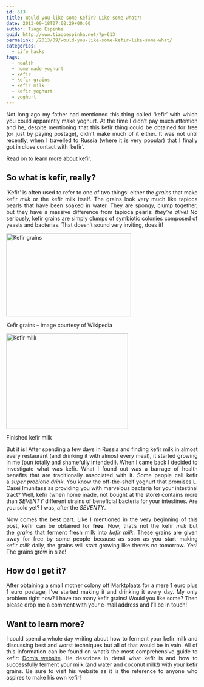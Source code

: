 ```yaml
---
id: 613
title: Would you like some Kefir? Like some what?!
date: 2013-09-18T07:02:29+00:00
author: Tiago Espinha
guid: http://www.tiagoespinha.net/?p=613
permalink: /2013/09/would-you-like-some-kefir-like-some-what/
categories:
  - Life hacks
tags:
  - health
  - home made yoghurt
  - kefir
  - kefir grains
  - kefir milk
  - kefir yoghurt
  - yoghurt
---
```

<p style="text-align: justify;">
  Not long ago my father had mentioned this thing called &#8216;kefir&#8217; with which you could apparently make yoghurt. At the time I didn&#8217;t pay much attention and he, despite mentioning that this kefir thing could be obtained for free (or just by paying postage), didn&#8217;t make much of it either. It was not until recently, when I travelled to Russia (where it is very popular) that I finally got in close contact with &#8216;kefir&#8217;.
</p>

<p style="text-align: justify;">
  Read on to learn more about kefir.
</p>

<p style="text-align: justify;">
  <!--more-->
</p>

<h2 style="text-align: justify;">
  So what is kefir, really?
</h2>

<p style="text-align: justify;">
  &#8216;Kefir&#8217; is often used to refer to one of two things: either the <em>grains</em> that make kefir <em>milk</em> or the kefir milk itself. The grains look very much like tapioca pearls that have been soaked in water. They are spongy, clump together, but they have a massive difference from tapioca pearls: <em>they&#8217;re alive!</em> No seriously, kefir grains are simply clumps of symbiotic colonies composed of yeasts and bacterias. That doesn&#8217;t sound very inviting, does it!<em><br /> </em>
</p>

<div id="attachment_619" style="width: 338px" class="wp-caption aligncenter">
  <img class="wp-image-619" alt="Kefir grains" src="https://www.tiagoespinha.net/wp-content/uploads/2013/09/Kefirpilze.jpg" width="328" height="218" />
  
  <p class="wp-caption-text">
    Kefir grains &#8211; image courtesy of Wikipedia
  </p>
</div>

<div id="attachment_618" style="width: 330px" class="wp-caption aligncenter">
  <a href="https://www.tiagoespinha.net/wp-content/uploads/2013/09/Kefir03.jpg" rel="lightbox[613]" title="Would you like some Kefir? Like some what?!"><img class="wp-image-618" alt="Kefir milk" src="https://www.tiagoespinha.net/wp-content/uploads/2013/09/Kefir03.jpg" width="320" height="250" /></a>
  
  <p class="wp-caption-text">
    Finished kefir milk
  </p>
</div>

<p style="text-align: justify;">
  But it is! After spending a few days in Russia and finding kefir milk in almost every restaurant (and drinking it with almost every meal), it started growing in me (pun totally and shamefully intended!). When I came back I decided to investigate what was kefir. What I found out was a barrage of health benefits that are traditionally associated with it. Some people call kefir a <em>super probiotic drink</em>. You know the off-the-shelf yoghurt that promises L. Casei Imunitass as providing you with marvelous bacteria for your intestinal tract? Well, kefir (when home made, not bought at the store) contains more than <em>SEVENTY</em> different strains of beneficial bacteria for your intestines. Are you sold yet? I was, after the <em>SEVENTY</em>.
</p>

<p style="text-align: justify;">
  Now comes the best part. Like I mentioned in the very beginning of this post, kefir can be obtained for <strong>free</strong>. Now, that&#8217;s not the kefir <em>milk</em> but the <em>grains</em> that ferment fresh milk into <em>kefir milk</em>. These grains are given away for free by some people because as soon as you start making kefir <em>milk</em> daily, the grains will start growing like there&#8217;s no tomorrow. Yes! The grains grow in size!
</p>

<h2 style="text-align: justify;">
  How do I get it?
</h2>

<p style="text-align: justify;">
  After obtaining a small mother colony off Marktplaats for a mere 1 euro plus 1 euro postage, I&#8217;ve started making it and drinking it every day. My only problem right now? I have too many kefir grains! Would you like some? Then please drop me a comment with your e-mail address and I&#8217;ll be in touch!
</p>

<h2 style="text-align: justify;">
  Want to learn more?
</h2>

<p style="text-align: justify;">
  I could spend a whole day writing about how to ferment your kefir milk and discussing best and worst techniques but all of that would be in vain. All of this information can be found on what&#8217;s the most comprehensive guide to kefir: <a href="http://users.sa.chariot.net.au/~dna/kefirpage.html">Dom&#8217;s website</a>. He describes in detail what kefir is and how to successfully ferment your milk (and water and coconut milk!) with your kefir grains. Be sure to visit his website as it is the reference to anyone who aspires to make his own kefir!
</p>